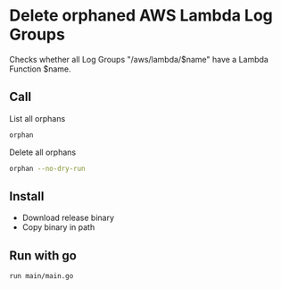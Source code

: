 # Delete orphaned AWS Lambda Log Groups

Checks whether all Log Groups "/aws/lambda/$name"  have a Lambda Function $name.

## Call

List all orphans

```bash
orphan
```

Delete all orphans

```bash
orphan --no-dry-run
```

## Install

- Download release binary
- Copy binary in path

## Run with go

```bash
run main/main.go
```
